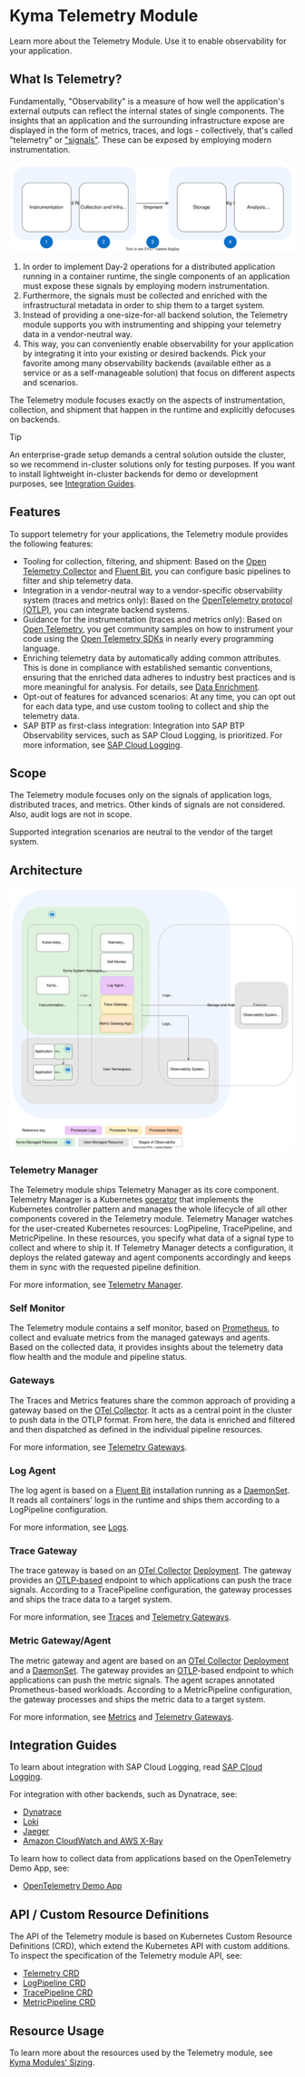 # Kyma Telemetry Module

Learn more about the Telemetry Module. Use it to enable observability for your application.

## What Is Telemetry?

Fundamentally, "Observability" is a measure of how well the application's external outputs can reflect the internal states of single components. The insights that an application and the surrounding infrastructure expose are displayed in the form of metrics, traces, and logs - collectively, that's called "telemetry" or ["signals"](https://opentelemetry.io/docs/concepts/signals/). These can be exposed by employing modern instrumentation.

![Stages of Observability](./assets/telemetry-stages.drawio.svg)

1. In order to implement Day-2 operations for a distributed application running in a container runtime, the single components of an application must expose these signals by employing modern instrumentation.
2. Furthermore, the signals must be collected and enriched with the infrastructural metadata in order to ship them to a target system.
3. Instead of providing a one-size-for-all backend solution, the Telemetry module supports you with instrumenting and shipping your telemetry data in a vendor-neutral way.
4. This way, you can conveniently enable observability for your application by integrating it into your existing or desired backends. Pick your favorite among many observability backends (available either as a service or as a self-manageable solution) that focus on different aspects and scenarios.

The Telemetry module focuses exactly on the aspects of instrumentation, collection, and shipment that happen in the runtime and explicitly defocuses on backends.

> [!TIP]
> An enterprise-grade setup demands a central solution outside the cluster, so we recommend in-cluster solutions only for testing purposes. If you want to install lightweight in-cluster backends for demo or development purposes, see [Integration Guides](#integration-guides).

## Features

To support telemetry for your applications, the Telemetry module provides the following features:

- Tooling for collection, filtering, and shipment: Based on the [Open Telemetry Collector](https://opentelemetry.io/docs/collector/) and [Fluent Bit](https://fluentbit.io/), you can configure basic pipelines to filter and ship telemetry data.
- Integration in a vendor-neutral way to a vendor-specific observability system (traces and metrics only): Based on the [OpenTelemetry protocol (OTLP)](https://opentelemetry.io/docs/reference/specification/protocol/), you can integrate backend systems.
- Guidance for the instrumentation (traces and metrics only): Based on [Open Telemetry](https://opentelemetry.io/), you get community samples on how to instrument your code using the [Open Telemetry SDKs](https://opentelemetry.io/docs/instrumentation/) in nearly every programming language.
- Enriching telemetry data by automatically adding common attributes. This is done in compliance with established semantic conventions, ensuring that the enriched data adheres to industry best practices and is more meaningful for analysis. For details, see [Data Enrichment](gateways.md#data-enrichment).
- Opt-out of features for advanced scenarios: At any time, you can opt out for each data type, and use custom tooling to collect and ship the telemetry data.
- SAP BTP as first-class integration: Integration into SAP BTP Observability services, such as SAP Cloud Logging, is prioritized. For more information, see [SAP Cloud Logging](integration/sap-cloud-logging/README.md). <!--- replace with Help Portal link once published? --->

## Scope

The Telemetry module focuses only on the signals of application logs, distributed traces, and metrics. Other kinds of signals are not considered. Also, audit logs are not in scope.

Supported integration scenarios are neutral to the vendor of the target system.

## Architecture

![Components](./assets/telemetry-components.drawio.svg)

### Telemetry Manager

The Telemetry module ships Telemetry Manager as its core component. Telemetry Manager is a Kubernetes [operator](https://kubernetes.io/docs/concepts/extend-kubernetes/operator/) that implements the Kubernetes controller pattern and manages the whole lifecycle of all other components covered in the Telemetry module. Telemetry Manager watches for the user-created Kubernetes resources: LogPipeline, TracePipeline, and MetricPipeline. In these resources, you specify what data of a signal type to collect and where to ship it.
If Telemetry Manager detects a configuration, it deploys the related gateway and agent components accordingly and keeps them in sync with the requested pipeline definition.

For more information, see [Telemetry Manager](01-manager.md).

### Self Monitor

The Telemetry module contains a self monitor, based on [Prometheus](https://prometheus.io/), to collect and evaluate metrics from the managed gateways and agents. Based on the collected data, it provides insights about the telemetry data flow health and the module and pipeline status.

### Gateways

The Traces and Metrics features share the common approach of providing a gateway based on the [OTel Collector](https://opentelemetry.io/docs/collector/). It acts as a central point in the cluster to push data in the OTLP format. From here, the data is enriched and filtered and then dispatched as defined in the individual pipeline resources.

For more information, see [Telemetry Gateways](gateways.md).

### Log Agent

The log agent is based on a [Fluent Bit](https://fluentbit.io/) installation running as a [DaemonSet](https://kubernetes.io/docs/concepts/workloads/controllers/daemonset/). It reads all containers' logs in the runtime and ships them according to a LogPipeline configuration.

For more information, see [Logs](02-logs.md).

### Trace Gateway

The trace gateway is based on an [OTel Collector](https://opentelemetry.io/docs/collector/) [Deployment](https://kubernetes.io/docs/concepts/workloads/controllers/deployment/). The gateway provides an [OTLP-based](https://opentelemetry.io/docs/reference/specification/protocol/) endpoint to which applications can push the trace signals. According to a TracePipeline configuration, the gateway processes and ships the trace data to a target system.

For more information, see [Traces](03-traces.md) and [Telemetry Gateways](gateways.md).

### Metric Gateway/Agent

The metric gateway and agent are based on an [OTel Collector](https://opentelemetry.io/docs/collector/) [Deployment](https://kubernetes.io/docs/concepts/workloads/controllers/deployment/) and a [DaemonSet](https://kubernetes.io/docs/concepts/workloads/controllers/daemonset/). The gateway provides an [OTLP](https://opentelemetry.io/docs/reference/specification/protocol/)-based endpoint to which applications can push the metric signals. The agent scrapes annotated Prometheus-based workloads. According to a MetricPipeline configuration, the gateway processes and ships the metric data to a target system.

For more information, see [Metrics](04-metrics.md) and [Telemetry Gateways](gateways.md).

## Integration Guides

To learn about integration with SAP Cloud Logging, read [SAP Cloud Logging](integration/sap-cloud-logging/README.md). <!--- replace with Help Portal link once published? --->

For integration with other backends, such as Dynatrace, see:
- [Dynatrace](integration/dynatrace/README.md)
- [Loki](integration/loki/README.md)
- [Jaeger](integration/jaeger/README.md)
- [Amazon CloudWatch and AWS X-Ray](integration/aws-cloudwatch/README.md)

To learn how to collect data from applications based on the OpenTelemetry Demo App, see:

- [OpenTelemetry Demo App](integration/opentelemetry-demo/README.md)

## API / Custom Resource Definitions

The API of the Telemetry module is based on Kubernetes Custom Resource Definitions (CRD), which extend the Kubernetes API with custom additions. To inspect the specification of the Telemetry module API, see:

- [Telemetry CRD](resources/01-telemetry.md)
- [LogPipeline CRD](resources/02-logpipeline.md)
- [TracePipeline CRD](resources/04-tracepipeline.md)
- [MetricPipeline CRD](resources/05-metricpipeline.md)

## Resource Usage

To learn more about the resources used by the Telemetry module, see [Kyma Modules' Sizing](https://help.sap.com/docs/btp/sap-business-technology-platform/kyma-modules-sizing#telemetry).
